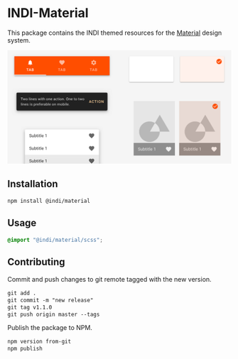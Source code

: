 # INDI-Material

This package contains the INDI themed resources for the [Material](https://material.io) design system.

![Screenshot](screenshot.png)

## Installation

``` shell
npm install @indi/material
```

## Usage

``` scss
@import "@indi/material/scss";
```

## Contributing

Commit and push changes to git remote tagged with the new version.

``` shell
git add .
git commit -m "new release"
git tag v1.1.0
git push origin master --tags
```

Publish the package to NPM.

``` shell
npm version from-git
npm publish
```
